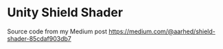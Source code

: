# Unity Shield Shader
Source code from my Medium post
https://medium.com/@aarhed/shield-shader-85cdaf903db7
